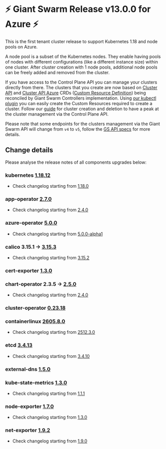 # :zap: Giant Swarm Release v13.0.0 for Azure :zap:

This is the first tenant cluster release to support Kubernetes 1.18 and node pools on Azure.

A node pool is a subset of the Kubernetes nodes. They enable having pools of nodes with different configurations (like a different instance size) within one cluster.
After cluster creation with 1 node pools, additional node pools can be freely added and removed from the cluster.

If you have access to the Control Plane API you can manage your clusters directly from there.
The clusters that you create are now based on [Cluster API](https://cluster-api.sigs.k8s.io/) and [Cluster API Azure](https://capz.sigs.k8s.io/) CRDs ([Custom Resource Definition](https://kubernetes.io/docs/tasks/extend-kubernetes/custom-resources/custom-resource-definitions/)) being reconciled  by Giant Swarm Controllers implementation.
Using [our kubectl plugin](https://github.com/giantswarm/kubectl-gs/) you can easily create the Custom Resources required to create a cluster.
Follow our [guide](https://docs.giantswarm.io/guides/creating-clusters-via-crs-on-azure/) for cluster creation and deletion to have a peak at the cluster management via the Control Plane API.

Please note that some endpoints for the clusters management via the Giant Swarm API will change from `v4` to `v5`, follow the [GS API specs](https://docs.giantswarm.io/api/#tag/clusters) for more details.

## Change details
Please analyse the release notes of all components upgrades below:
### kubernetes [1.18.12](https://github.com/kubernetes/kubernetes/blob/master/CHANGELOG/CHANGELOG-1.18.md#v11812)
- Check changelog starting from [1.18.0](https://github.com/kubernetes/kubernetes/blob/master/CHANGELOG/CHANGELOG-1.18.md)
### app-operator [2.7.0](https://github.com/giantswarm/app-operator/blob/master/CHANGELOG.md#270---2020-11-09)
- Check changelog starting from [2.4.0](https://github.com/giantswarm/app-operator/blob/master/CHANGELOG.md#240---2020-10-23)
### azure-operator [5.0.0](https://github.com/giantswarm/azure-operator/blob/master/CHANGELOG.md#500---2020-12-01)
- Check changelog starting from [5.0.0-alpha1](https://github.com/giantswarm/azure-operator/blob/master/CHANGELOG.md#500---2020-12-01)
### calico 3.15.1 -> [3.15.3](https://github.com/projectcalico/calico/releases/tag/v3.15.3)
- Check changelog starting from [3.15.2](https://github.com/projectcalico/calico/releases/tag/v3.15.2)
### cert-exporter [1.3.0](https://github.com/giantswarm/cert-exporter/blob/master/CHANGELOG.md#130---2020-09-17)
### chart-operator 2.3.5 -> [2.5.0](https://github.com/giantswarm/chart-operator/blob/master/CHANGELOG.md#250---2020-11-09)
- Check changelog starting from [2.4.0](https://github.com/giantswarm/chart-operator/blob/master/CHANGELOG.md#240---2020-10-29)
### cluster-operator [0.23.18](https://github.com/giantswarm/cluster-operator/blob/legacy/CHANGELOG.md#02318---2020-10-21)
### containerlinux [2605.8.0](https://www.flatcar-linux.org/releases/#release-2605.8.0)
- Check changelog starting from [2512.3.0](https://www.flatcar-linux.org/releases/#release-2512.3.0)
### etcd [3.4.13](https://github.com/etcd-io/etcd/releases/tag/v3.4.13)
- Check changelog starting from [3.4.10](https://github.com/etcd-io/etcd/releases/tag/v3.4.10)
### external-dns [1.5.0](https://github.com/giantswarm/external-dns-app/blob/master/CHANGELOG.md#150---2020-10-07)
### kube-state-metrics [1.3.0](https://github.com/giantswarm/kube-state-metrics-app/blob/master/CHANGELOG.md#130---2020-11-25)
- Check changelog starting from [1.1.1](https://github.com/giantswarm/kube-state-metrics-app/blob/master/CHANGELOG.md#130---2020-11-25)
### node-exporter [1.7.0](https://github.com/giantswarm/node-exporter-app/blob/master/CHANGELOG.md#170---2020-11-26)
- Check changelog starting from [1.3.0](https://github.com/giantswarm/node-exporter-app/blob/master/CHANGELOG.md#170---2020-11-26)
### net-exporter [1.9.2](https://github.com/giantswarm/net-exporter/blob/master/CHANGELOG.md#192---2020-08-21)
- Check changelog starting from [1.9.0](https://github.com/giantswarm/net-exporter/blob/master/CHANGELOG.md#192---2020-08-21)

